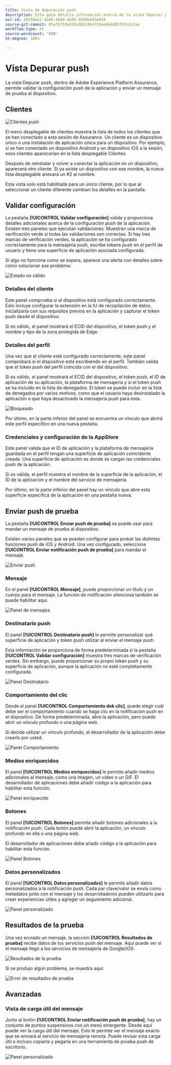 ```yaml
---
title: Vista de depuración push
description: Esta guía detalla información acerca de la vista Depurar push en Adobe Experience Platform Assurance.
exl-id: a9558ee2-2e80-4b0d-ab45-2020be85e634
source-git-commit: 05a7b73da610a30119b4719ae6b6d85f93cdc2ae
workflow-type: ht
source-wordcount: '939'
ht-degree: 100%

---
```


# Vista Depurar push

La vista Depurar push, dentro de Adobe Experience Platform Assurance, permite validar la configuración push de la aplicación y enviar un mensaje de prueba al dispositivo.

## Clientes 

![Clientes push](./images/push-debug-view/clients.png)

El menú desplegable de clientes muestra la lista de todos los clientes que se han conectado a esta sesión de Assurance. Un cliente es un dispositivo único o una instalación de aplicación única para un dispositivo. Por ejemplo, si se han conectado un dispositivo Android y un dispositivo iOS a la sesión, esos clientes aparecerían en la lista desplegable Clientes.

Después de reinstalar y volver a conectar la aplicación en un dispositivo, aparecerá otro cliente. Si ya existe un dispositivo con ese nombre, la nueva lista desplegable anexará un #2 al nombre.

Esta vista solo está habilitada para un único cliente, por lo que al seleccionar un cliente diferente cambian los detalles en la pantalla.

## Validar configuración

La pestaña **[!UICONTROL Validar configuración]** valida y proporciona detalles adicionales acerca de la configuración push de la aplicación. Existen tres paneles que ejecutan validaciones. Muestran una marca de verificación verde si todas las validaciones son correctas. Si hay tres marcas de verificación verdes, la aplicación se ha configurado correctamente para la mensajería push, escribe tokens push en el perfil de usuario y tiene una superficie de aplicación asociada configurada.

Si algo no funciona como se espera, aparece una alerta con detalles sobre cómo solucionar ese problema:

![Estado no válido](./images/push-debug-view/invalid-state.png)

### Detalles del cliente

Este panel comprueba si el dispositivo está configurado correctamente. Esto incluye configurar la extensión en la IU de recopilación de datos, inicializarla con sus requisitos previos en la aplicación y capturar el token push desde el dispositivo.

Si es válido, el panel mostrará el ECID del dispositivo, el token push y el nombre y tipo de la zona protegida de Edge.

### Detalles del perfil

Una vez que el cliente esté configurado correctamente, este panel comprobará si el dispositivo está escribiendo en el perfil. También valida que el token push del perfil coincida con el del dispositivo.

Si es válido, el panel mostrará el ECID del dispositivo, el token push, el ID de aplicación de su aplicación, la plataforma de mensajería y si el token push se ha incluido en la lista de denegados. El token se puede incluir en la lista de denegados por varios motivos, como que el usuario haya desinstalado la aplicación o que haya desactivado la mensajería push para esta.

![Bloqueado](./images/push-debug-view/deny-list-blocked.png)

Por último, en la parte inferior del panel se encuentra un vínculo que abrirá este perfil específico en una nueva pestaña.

### Credenciales y configuración de la AppStore

Este panel valida que el ID de aplicación y la plataforma de mensajería guardada en el perfil tengan una superficie de aplicación coincidente creada. Una superficie de aplicación es donde se cargan las credenciales push de la aplicación.

Si es válida, el perfil muestra el nombre de la superficie de la aplicación, el ID de la aplicación y el nombre del servicio de mensajería.

Por último, en la parte inferior del panel hay un vínculo que abre esta superficie específica de la aplicación en una pestaña nueva.

## Enviar push de prueba

La pestaña **[!UICONTROL Enviar push de prueba]** se puede usar para mandar un mensaje de prueba al dispositivo.

Existen varios paneles que se pueden configurar para probar las distintas funciones push de iOS y Android. Una vez configurado, seleccione **[!UICONTROL Enviar notificación push de prueba]** para mandar el mensaje.

![Enviar push](./images/push-debug-view/send.png)

### Mensaje

En el panel **[!UICONTROL Mensaje]**, puede proporcionar un título y un cuerpo para el mensaje. La función de notificación silenciosa también se puede habilitar aquí.

![Panel de mensajes](./images/push-debug-view/message-pane.png)

### Destinatario push

El panel **[!UICONTROL Destinatario push]** le permite personalizar qué superficie de aplicación y token push utilizar al enviar el mensaje push.

Esta información se proporciona de forma predeterminada si la pestaña **[!UICONTROL Validar configuración]** muestra tres marcas de verificación verdes. Sin embargo, puede proporcionar su propio token push y su superficie de aplicación, aunque la aplicación no esté completamente configurada.

![Panel Destinatario](./images/push-debug-view/target-pane.png)

### Comportamiento del clic

Desde el panel **[!UICONTROL Comportamiento dek clic]**, puede elegir cuál debe ser el comportamiento cuando se haga clic en la notificación push en el dispositivo. De forma predeterminada, abre la aplicación, pero puede abrir un vínculo profundo o una página web.

Si decide utilizar un vínculo profundo, el desarrollador de la aplicación debe crearlo por usted.

![Panel Comportamiento](./images/push-debug-view/click-behavior.png)

### Medios enriquecidos

El panel **[!UICONTROL Medios enriquecidos]** le permite añadir medios adicionales al mensaje, como una imagen, un vídeo o un GIF. El desarrollador de aplicaciones debe añadir código a la aplicación para habilitar esta función.

![Panel enriquecido](./images/push-debug-view/rich-pane.png)

### Botones

El panel **[!UICONTROL Botones]** permite añadir botones adicionales a la notificación push. Cada botón puede abrir la aplicación, un vínculo profundo en ella o una página web.

El desarrollador de aplicaciones debe añadir código a la aplicación para habilitar esta función.

![Panel Botones](./images/push-debug-view/buttons-pane.png)

### Datos personalizados

El panel **[!UICONTROL Datos personalizados]** le permite añadir datos personalizados a la notificación push. Cada par clave/valor se envía como metadatos junto con el mensaje y los desarrolladores pueden utilizarlo para crear experiencias útiles y agregar un seguimiento adicional.

![Panel personalizado](./images/push-debug-view/custom-pane.png)

## Resultados de la prueba

Una vez enviado un mensaje, la sección **[!UICONTROL Resultados de prueba]** recibe datos de los servicios push del mensaje. Aquí puede ver si el mensaje llegó a los servicios de mensajería de Google/iOS:

![Resultados de la prueba](./images/push-debug-view/test-results.png)

Si se produjo algún problema, se muestra aquí:

![Error de resultados de prueba](./images/push-debug-view/test-error.png)

## Avanzadas

### Vista de carga útil del mensaje

Junto al botón **[!UICONTROL Enviar notificación push de prueba]**, hay un conjunto de puntos suspensivos con un menú emergente. Desde aquí puede ver la carga útil del mensaje. Esto le permite ver el mensaje exacto que se enviará al servicio de mensajería remota. Puede revisar esta carga útil o incluso copiarla y pegarla en una herramienta de prueba push de escritorio.

![Panel personalizado](./images/push-debug-view/message-payload.png)
